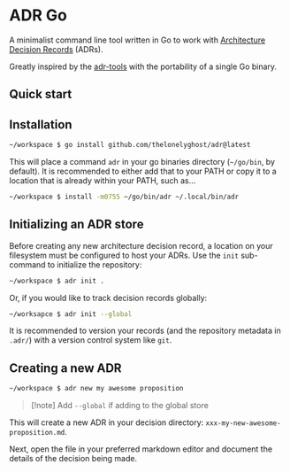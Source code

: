 # ADR Go

A minimalist command line tool written in Go to work with
[Architecture Decision Records](http://thinkrelevance.com/blog/2011/11/15/documenting-architecture-decisions)
(ADRs).

Greatly inspired by the [adr-tools](https://github.com/npryce/adr-tools)
with the portability of a single Go binary.

## Quick start

## Installation

```bash
~/workspace $ go install github.com/thelonelyghost/adr@latest
```

This will place a command `adr` in your go binaries directory
(`~/go/bin`, by default). It is recommended to either add that
to your PATH or copy it to a location that is already within
your PATH, such as...

```bash
~/workspace $ install -m0755 ~/go/bin/adr ~/.local/bin/adr
```

## Initializing an ADR store

Before creating any new architecture decision record, a location on your filesystem must be
configured to host your ADRs. Use the `init` sub-command to initialize the repository:

```bash
~/workspace $ adr init .
```

Or, if you would like to track decision records globally:

```bash
~/worksapce $ adr init --global
```

It is recommended to version your records (and the repository metadata in `.adr/`) with a
version control system like `git`.

## Creating a new ADR

```bash
~/workspace $ adr new my awesome proposition
```

> [!note] Add `--global` if adding to the global store

This will create a new ADR in your decision directory: `xxx-my-new-awesome-proposition.md`.

Next, open the file in your preferred markdown editor and document the details of
the decision being made.
